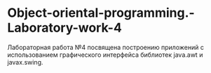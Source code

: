 # Object-oriental-programming.-Laboratory-work-4
Лабораторная работа №4 посвящена построению приложений с использованием графического интерфейса библиотек java.awt и javax.swing.
